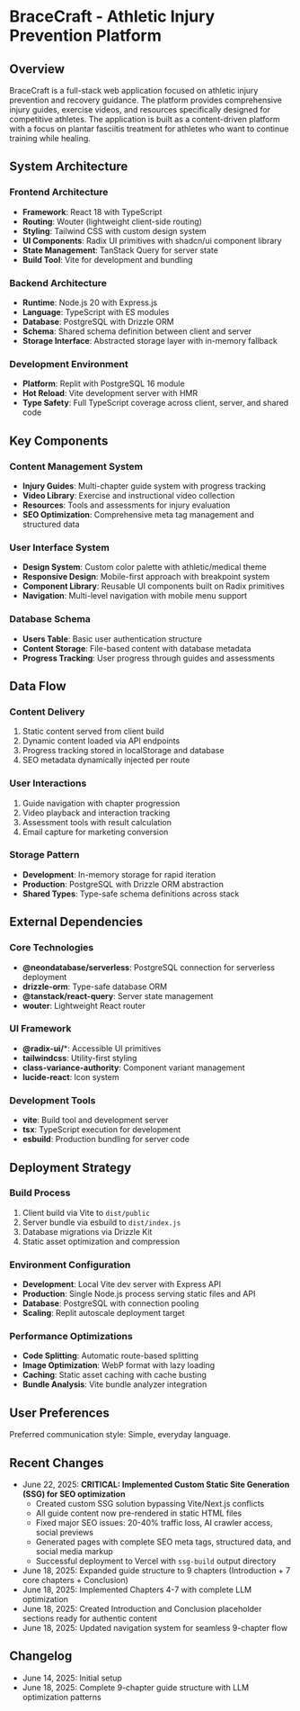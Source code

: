 # BraceCraft - Athletic Injury Prevention Platform

## Overview

BraceCraft is a full-stack web application focused on athletic injury prevention and recovery guidance. The platform provides comprehensive injury guides, exercise videos, and resources specifically designed for competitive athletes. The application is built as a content-driven platform with a focus on plantar fasciitis treatment for athletes who want to continue training while healing.

## System Architecture

### Frontend Architecture
- **Framework**: React 18 with TypeScript
- **Routing**: Wouter (lightweight client-side routing)
- **Styling**: Tailwind CSS with custom design system
- **UI Components**: Radix UI primitives with shadcn/ui component library
- **State Management**: TanStack Query for server state
- **Build Tool**: Vite for development and bundling

### Backend Architecture
- **Runtime**: Node.js 20 with Express.js
- **Language**: TypeScript with ES modules
- **Database**: PostgreSQL with Drizzle ORM
- **Schema**: Shared schema definition between client and server
- **Storage Interface**: Abstracted storage layer with in-memory fallback

### Development Environment
- **Platform**: Replit with PostgreSQL 16 module
- **Hot Reload**: Vite development server with HMR
- **Type Safety**: Full TypeScript coverage across client, server, and shared code

## Key Components

### Content Management System
- **Injury Guides**: Multi-chapter guide system with progress tracking
- **Video Library**: Exercise and instructional video collection
- **Resources**: Tools and assessments for injury evaluation
- **SEO Optimization**: Comprehensive meta tag management and structured data

### User Interface System
- **Design System**: Custom color palette with athletic/medical theme
- **Responsive Design**: Mobile-first approach with breakpoint system
- **Component Library**: Reusable UI components built on Radix primitives
- **Navigation**: Multi-level navigation with mobile menu support

### Database Schema
- **Users Table**: Basic user authentication structure
- **Content Storage**: File-based content with database metadata
- **Progress Tracking**: User progress through guides and assessments

## Data Flow

### Content Delivery
1. Static content served from client build
2. Dynamic content loaded via API endpoints
3. Progress tracking stored in localStorage and database
4. SEO metadata dynamically injected per route

### User Interactions
1. Guide navigation with chapter progression
2. Video playback and interaction tracking
3. Assessment tools with result calculation
4. Email capture for marketing conversion

### Storage Pattern
- **Development**: In-memory storage for rapid iteration
- **Production**: PostgreSQL with Drizzle ORM abstraction
- **Shared Types**: Type-safe schema definitions across stack

## External Dependencies

### Core Technologies
- **@neondatabase/serverless**: PostgreSQL connection for serverless deployment
- **drizzle-orm**: Type-safe database ORM
- **@tanstack/react-query**: Server state management
- **wouter**: Lightweight React router

### UI Framework
- **@radix-ui/***: Accessible UI primitives
- **tailwindcss**: Utility-first styling
- **class-variance-authority**: Component variant management
- **lucide-react**: Icon system

### Development Tools
- **vite**: Build tool and development server
- **tsx**: TypeScript execution for development
- **esbuild**: Production bundling for server code

## Deployment Strategy

### Build Process
1. Client build via Vite to `dist/public`
2. Server bundle via esbuild to `dist/index.js`
3. Database migrations via Drizzle Kit
4. Static asset optimization and compression

### Environment Configuration
- **Development**: Local Vite dev server with Express API
- **Production**: Single Node.js process serving static files and API
- **Database**: PostgreSQL with connection pooling
- **Scaling**: Replit autoscale deployment target

### Performance Optimizations
- **Code Splitting**: Automatic route-based splitting
- **Image Optimization**: WebP format with lazy loading
- **Caching**: Static asset caching with cache busting
- **Bundle Analysis**: Vite bundle analyzer integration

## User Preferences

Preferred communication style: Simple, everyday language.

## Recent Changes

- June 22, 2025: **CRITICAL: Implemented Custom Static Site Generation (SSG) for SEO optimization**
  - Created custom SSG solution bypassing Vite/Next.js conflicts
  - All guide content now pre-rendered in static HTML files
  - Fixed major SEO issues: 20-40% traffic loss, AI crawler access, social previews
  - Generated pages with complete SEO meta tags, structured data, and social media markup
  - Successful deployment to Vercel with `ssg-build` output directory
- June 18, 2025: Expanded guide structure to 9 chapters (Introduction + 7 core chapters + Conclusion)
- June 18, 2025: Implemented Chapters 4-7 with complete LLM optimization
- June 18, 2025: Created Introduction and Conclusion placeholder sections ready for authentic content
- June 18, 2025: Updated navigation system for seamless 9-chapter flow

## Changelog

- June 14, 2025: Initial setup
- June 18, 2025: Complete 9-chapter guide structure with LLM optimization patterns